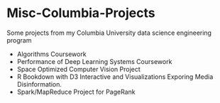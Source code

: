 # Misc-Columbia-Projects

Some projects from my Columbia University data science engineering program



- Algorithms Coursework
- Performance of Deep Learning Systems Coursework
- Space Optimized Computer Vision Project
- R Bookdown with D3 Interactive and Visualizations Exporing Media Disinformation.
- Spark/MapReduce Project for PageRank
